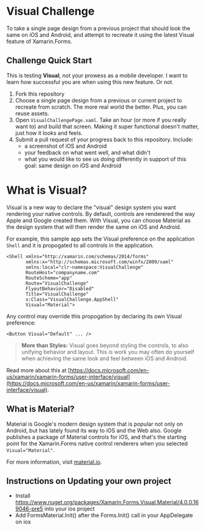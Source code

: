 # Visual Challenge

To take a single page design from a previous project that should look the same on iOS and Android, and attempt to recreate it using the latest Visual feature of Xamarin.Forms.

## Challenge Quick Start

This is testing **Visual**, not your prowess as a mobile developer. I want to learn how successful you are when using this new feature. Or not. 

1. Fork this repository
2. Choose a single page design from a previous or current project to recreate from scratch. The more real world the better. Plus, you can reuse assets.
3. Open `VisualChallengePage.xaml`. Take an hour (or more if you really want to) and build that screen. Making it super functional doesn't matter, just how it looks and feels.
4. Submit a pull request of your progress back to this repository. Include:
    - a screenshot of iOS and Android
    - your feedback on what went well, and what didn't
    - what you would like to see us doing differently in support of this goal: same design on iOS and Android


# What is Visual?

Visual is a new way to declare the "visual" design system you want rendering your native controls. By default, controls are renderered the way Apple and Google created them. With Visual, you can choose Material as the design system that will then render the same on iOS and Android. 

For example, this sample app sets the Visual preference on the application `Shell` and it is propogated to all controls in the application.

```
<Shell xmlns="http://xamarin.com/schemas/2014/forms" 
       xmlns:x="http://schemas.microsoft.com/winfx/2009/xaml" 
       xmlns:local="clr-namespace:VisualChallenge"
       RouteHost="companyname.com"
       RouteScheme="app"
       Route="VisualChallenge"
       FlyoutBehavior="Disabled"
       Title="VisualChallenge"
       x:Class="VisualChallenge.AppShell"
       Visual="Material">
```

Any control may override this propogation by declaring its own Visual preference:

```
<Button Visual="Default" ... />
```

> **More than Styles:** Visual goes beyond styling the controls, to also unifying behavior and layout. This is work you may often do yourself when achieving the same look and feel between iOS and Android.


Read more about this at [https://docs.microsoft.com/en-us/xamarin/xamarin-forms/user-interface/visual](https://docs.microsoft.com/en-us/xamarin/xamarin-forms/user-interface/visual).

## What is Material?

Material is Google's modern design system that is popular not only on Android, but has lately found its way to iOS and the Web also. Google publishes a package of Material controls for iOS, and that's the starting point for the Xamarin.Forms native control renderers when you selected `Visual="Material"`.

For more information, visit [material.io](https://material.io/).

## Instructions on Updating your own project
- Install https://www.nuget.org/packages/Xamarin.Forms.Visual.Material/4.0.0.169046-pre5  into your ios project
- Add FormsMaterial.Init() after the Forms.Init() call in your AppDelegate on ios

